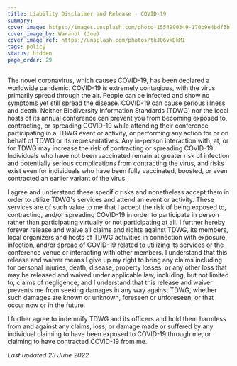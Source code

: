 ```yaml
---
title: Liability Disclaimer and Release - COVID-19
summary: 
cover_image: https://images.unsplash.com/photo-1554990349-170b9e4bdf3b
cover_image_by: Waranot (Joe)
cover_image_ref: https://unsplash.com/photos/tkJ06vkDkMI 
tags: policy
status: hidden
page_order: 29
---
```


The novel coronavirus, which causes COVID-19, has been declared a worldwide pandemic. COVID-19 is extremely contagious, with the virus primarily spread through the air. People can be infected and show no symptoms yet still spread the disease. COVID-19 can cause serious illness and death. Neither Biodiversity Information Standards (TDWG) nor the local hosts of its annual conference can prevent you from becoming exposed to, contracting, or spreading COVID-19 while attending their conference, participating in a TDWG event or activity, or performing any action for or on behalf of TDWG or its representatives. Any in-person interaction with, at, or for TDWG may increase the risk of contracting or spreading COVID-19. Individuals who have not been vaccinated remain at greater risk of infection and potentially serious complications from contracting the virus, and risks exist even for individuals who have been fully vaccinated, boosted, or even contracted an earlier variant of the virus.

I agree and understand these specific risks and nonetheless accept them in order to utilize TDWG's services and attend an event or activity. These services are of such value to me that I accept the risk of being exposed to, contracting, and/or spreading COVID-19 in order to participate in person rather than participating virtually or not participating at all. I further hereby forever release and waive all claims and rights against TDWG, its members, local organizers and hosts of TDWG activities in connection with exposure, infection, and/or spread of COVID-19 related to utilizing its services or the conference venue or interacting with other members. I understand that this release and waiver means I give up my right to bring any claims including for personal injuries, death, disease, property losses, or any other loss that may be released and waived under applicable law, including, but not limited to, claims of negligence, and I understand that this release and waiver prevents me from seeking damages in any way against TDWG, whether such damages are known or unknown, foreseen or unforeseen, or that occur now or in the future.

I further agree to indemnify TDWG and its officers and hold them harmless from and against any claims, loss, or damage made or suffered by any individual claiming to have been exposed to COVID-19 through me, or claiming to have contracted COVID-19 from me.

_Last updated 23 June 2022_
